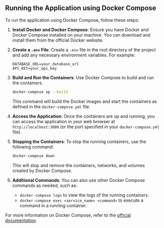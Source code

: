 ## Running the Application using Docker Compose

To run the application using Docker Compose, follow these steps:

1. **Install Docker and Docker Compose**: Ensure you have Docker and Docker Compose installed on your machine. You can download and install them from the official Docker website.

3. **Create a `.env` File**: Create a `.env` file in the root directory of the project and add any necessary environment variables. For example:

   ```env
   DATABASE_URL=your_database_url
   API_KEY=your_api_key
   ```

4. **Build and Run the Containers**: Use Docker Compose to build and run the containers.

   ```sh
   docker-compose up --build
   ```

   This command will build the Docker images and start the containers as defined in the `docker-compose.yml` file.

5. **Access the Application**: Once the containers are up and running, you can access the application in your web browser at `http://localhost:3000` (or the port specified in your `docker-compose.yml` file).

6. **Stopping the Containers**: To stop the running containers, use the following command:

   ```sh
   docker-compose down
   ```

   This will stop and remove the containers, networks, and volumes created by Docker Compose.

7. **Additional Commands**: You can also use other Docker Compose commands as needed, such as:

   - `docker-compose logs` to view the logs of the running containers.
   - `docker-compose exec <service_name> <command>` to execute a command in a running container.

For more information on Docker Compose, refer to the [official documentation](https://docs.docker.com/compose/).




